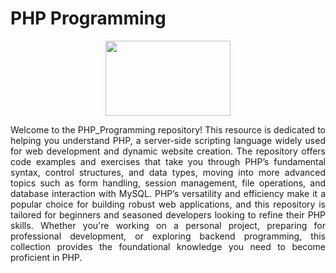 # PHP Programming
<div align="center">
<img src="Assets/php-programming.png" width="200" height="120">
</div>
<p align="justify">Welcome to the PHP_Programming repository! This resource is dedicated to helping you understand PHP, a server-side scripting language widely used for web development and dynamic website creation. The repository offers code examples and exercises that take you through PHP’s fundamental syntax, control structures, and data types, moving into more advanced topics such as form handling, session management, file operations, and database interaction with MySQL. PHP’s versatility and efficiency make it a popular choice for building robust web applications, and this repository is tailored for beginners and seasoned developers looking to refine their PHP skills. Whether you're working on a personal project, preparing for professional development, or exploring backend programming, this collection provides the foundational knowledge you need to become proficient in PHP.</p>
